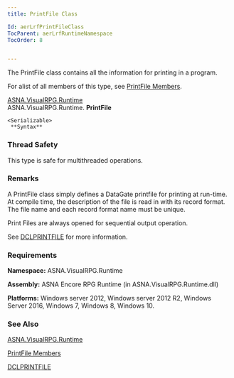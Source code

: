 ```yaml
---
title: PrintFile Class

Id: aerLrfPrintFileClass
TocParent: aerLrfRuntimeNamespace
TocOrder: 8


---
```


The PrintFile class contains all the information for printing in a program. 

For alist of all members of this type, see [PrintFile Members](ecrLrfPrintFileMembers.html). 

[ASNA.VisualRPG.Runtime](ecrLrfRuntimeNamespace.html) <br /> ASNA.VisualRPG.Runtime. **PrintFile** 

```
<Serializable>
 **Syntax** 
```

### Thread Safety
This type is safe for multithreaded operations.

### Remarks
A PrintFile class simply defines a DataGate printfile for printing at run-time. At compile time, the description of the file is read in with its record format. The file name and each record format name must be unique. 

Print Files are always opened for sequential output operation. 

See [DCLPRINTFILE](DCLPRINTFILE.html) for more information.

### Requirements
**Namespace:** ASNA.VisualRPG.Runtime 

**Assembly:** ASNA Encore RPG Runtime (in ASNA.VisualRPG.Runtime.dll) 

**Platforms:** Windows server 2012, Windows server 2012 R2, Windows Server 2016, Windows 7, Windows 8, Windows 10. 

### See Also
[ASNA.VisualRPG.Runtime](ecrLrfRuntimeNamespace.html)

[PrintFile Members](ecrLrfPrintFileMembers.html)

[DCLPRINTFILE](DCLPRINTFILE.html) 
